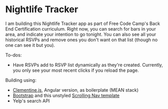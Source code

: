 # Nightlife Tracker 

I am building this Nightlife Tracker app as part of Free Code Camp's Back End Certification curriculum. Right now, you can search for bars in your area, and indicate your intention to go tonight. You can also see all your historical RSVPs and remove ones you don't want on that list (though no one can see it but you).

To-dos:
- Have RSVPs add to RSVP list dynamically as they're created. Currently, you only see your most recent clicks if you reload the page.

Building using:
- [Clementine.js](http://www.clementinejs.com), Angular version, as boilerplate (MEAN stack)
- [Bootstrap](http://www.getbootstrap.com) and this unstyled [Scrolling Nav template](http://startbootstrap.com/template-overviews/scrolling-nav/)
- Yelp's search API